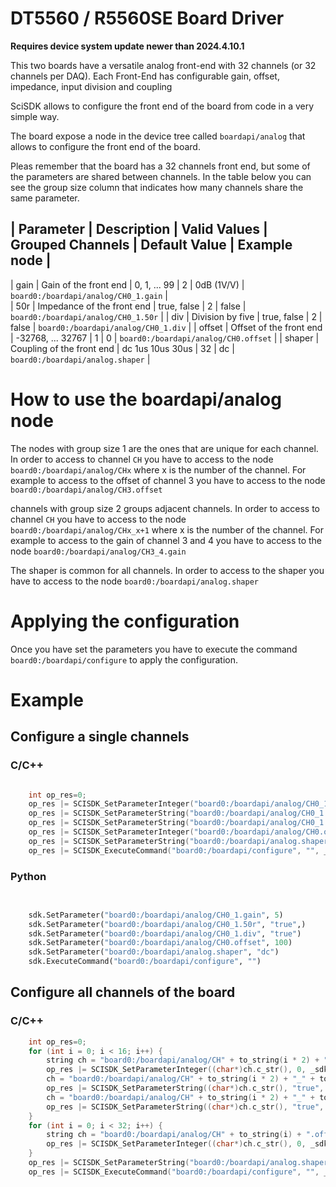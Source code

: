 # DT5560 / R5560SE Board Driver 

**Requires device system update newer than 2024.4.10.1**

This two boards have a versatile analog front-end with 32 channels (or 32 channels per DAQ).
Each Front-End has configurable gain, offset, impedance, input division and coupling

SciSDK allows to configure the front end of the board from code in a very simple way.

The board expose a node in the device tree called `boardapi/analog` that allows to configure the front end of the board.

Pleas remember that the board has a 32 channels front end, but some of the parameters are shared between channels. 
In the table below you can see the group size column that indicates how many channels share the same parameter.


| Parameter     | Description                           | Valid Values       | Grouped Channels | Default Value | Example node                         |
--------------------------------------------------------------------------------------------------------------------------------------------------------
| gain          | Gain of the front end                  | 0, 1, ... 99      | 2                | 0dB (1V/V)    | `board0:/boardapi/analog/CH0_1.gain` |   
| 50r           | Impedance of the front end             | true, false       | 2                | false         | `board0:/boardapi/analog/CH0_1.50r`  |
| div           | Division by five                       | true, false       | 2                | false         | `board0:/boardapi/analog/CH0_1.div`  |
| offset        | Offset of the front end                | -32768, ... 32767 | 1                | 0             | `board0:/boardapi/analog/CH0.offset` |
| shaper        | Coupling of the front end              | dc 1us 10us 30us  | 32               | dc            | `board0:/boardapi/analog.shaper`     |   


# How to use the boardapi/analog node

The nodes with group size 1 are the ones that are unique for each channel. In order to access to channel `CH` you have to access to the node `board0:/boardapi/analog/CHx` where x is the number of the channel. For example to access to the offset of channel 3 you have to access to the node `board0:/boardapi/analog/CH3.offset`

channels with group size 2 groups adjacent channels. In order to access to channel `CH` you have to access to the node `board0:/boardapi/analog/CHx_x+1` where x is the number of the channel. For example to access to the gain of channel 3 and 4 you have to access to the node `board0:/boardapi/analog/CH3_4.gain`

The shaper is common for all channels. In order to access to the shaper you have to access to the node `board0:/boardapi/analog.shaper`

# Applying the configuration

Once you have set the parameters you have to execute the command `board0:/boardapi/configure` to apply the configuration.

# Example

## Configure a single channels
### C/C++
```c

    int op_res=0;
    op_res |= SCISDK_SetParameterInteger("board0:/boardapi/analog/CH0_1.gain", 5, _sdk);
    op_res |= SCISDK_SetParameterString("board0:/boardapi/analog/CH0_1.50r", "true", _sdk);
    op_res |= SCISDK_SetParameterString("board0:/boardapi/analog/CH0_1.div", "true", _sdk);
    op_res |= SCISDK_SetParameterInteger("board0:/boardapi/analog/CH0.offset", 100, _sdk);
    op_res |= SCISDK_SetParameterString("board0:/boardapi/analog.shaper", "dc", _sdk);
    op_res |= SCISDK_ExecuteCommand("board0:/boardapi/configure", "", _sdk);

```

### Python
```python
 

    sdk.SetParameter("board0:/boardapi/analog/CH0_1.gain", 5)
    sdk.SetParameter("board0:/boardapi/analog/CH0_1.50r", "true",)
    sdk.SetParameter("board0:/boardapi/analog/CH0_1.div", "true")
    sdk.SetParameter("board0:/boardapi/analog/CH0.offset", 100)
    sdk.SetParameter("board0:/boardapi/analog.shaper", "dc")
    sdk.ExecuteCommand("board0:/boardapi/configure", "")

```


## Configure all channels of the board

### C/C++
```c
    int op_res=0;
    for (int i = 0; i < 16; i++) {
        string ch = "board0:/boardapi/analog/CH" + to_string(i * 2) + "_" + to_string(i * 2 + 1) + ".gain";
        op_res |= SCISDK_SetParameterInteger((char*)ch.c_str(), 0, _sdk);
        ch = "board0:/boardapi/analog/CH" + to_string(i * 2) + "_" + to_string(i * 2 + 1) + ".50r";
        op_res |= SCISDK_SetParameterString((char*)ch.c_str(), "true", _sdk);
        ch = "board0:/boardapi/analog/CH" + to_string(i * 2) + "_" + to_string(i * 2 + 1) + ".div";
        op_res |= SCISDK_SetParameterString((char*)ch.c_str(), "true", _sdk);
    }
    for (int i = 0; i < 32; i++) {
        string ch = "board0:/boardapi/analog/CH" + to_string(i) + ".offset";
        op_res |= SCISDK_SetParameterInteger((char*)ch.c_str(), 0, _sdk);
    }
    op_res |= SCISDK_SetParameterString("board0:/boardapi/analog.shaper", "dc", _sdk);
    op_res |= SCISDK_ExecuteCommand("board0:/boardapi/configure", "", _sdk);

```